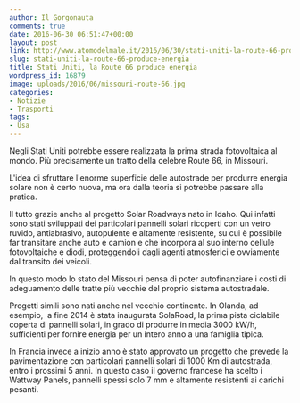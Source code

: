 ```yaml
---
author: Il Gorgonauta
comments: true
date: 2016-06-30 06:51:47+00:00
layout: post
link: http://www.atomodelmale.it/2016/06/30/stati-uniti-la-route-66-produce-energia/
slug: stati-uniti-la-route-66-produce-energia
title: Stati Uniti, la Route 66 produce energia
wordpress_id: 16879
image: uploads/2016/06/missouri-route-66.jpg
categories:
- Notizie
- Trasporti
tags:
- Usa
---
```


Negli Stati Uniti potrebbe essere realizzata la prima strada fotovoltaica al mondo. Più precisamente un tratto della celebre Route 66, in Missouri.

L'idea di sfruttare l'enorme superficie delle autostrade per produrre energia solare non è certo nuova, ma ora dalla teoria si potrebbe passare alla pratica.

Il tutto grazie anche al progetto Solar Roadways nato in Idaho. Qui infatti sono stati sviluppati dei particolari pannelli solari ricoperti con un vetro ruvido, antiabrasivo, autopulente e altamente resistente, su cui è possibile far transitare anche auto e camion e che incorpora al suo interno cellule fotovoltaiche e diodi, proteggendoli dagli agenti atmosferici e ovviamente dal transito dei veicoli.

In questo modo lo stato del Missouri pensa di poter autofinanziare i costi di adeguamento delle tratte più vecchie del proprio sistema autostradale.

Progetti simili sono nati anche nel vecchio continente. In Olanda, ad esempio,  a fine 2014 è stata inaugurata SolaRoad, la prima pista ciclabile coperta di pannelli solari, in grado di produrre in media 3000 kW/h, sufficienti per fornire energia per un intero anno a una famiglia tipica.

In Francia invece a inizio anno è stato approvato un progetto che prevede la pavimentazione con particolari pannelli solari di 1000 Km di autostrada, entro i prossimi 5 anni. In questo caso il governo francese ha scelto i Wattway Panels, pannelli spessi solo 7 mm e altamente resistenti ai carichi pesanti.
